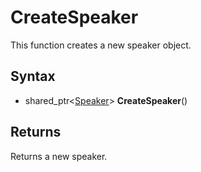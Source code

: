 # CreateSpeaker

This function creates a new speaker object.

## Syntax

- shared_ptr<[Speaker](Speaker.md)> **CreateSpeaker**()

## Returns

Returns a new speaker.
